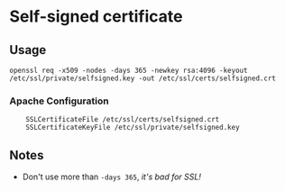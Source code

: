 # Self-signed certificate

## Usage
```
openssl req -x509 -nodes -days 365 -newkey rsa:4096 -keyout /etc/ssl/private/selfsigned.key -out /etc/ssl/certs/selfsigned.crt
```

### Apache Configuration
```
	SSLCertificateFile /etc/ssl/certs/selfsigned.crt
	SSLCertificateKeyFile /etc/ssl/private/selfsigned.key
```
## Notes
- Don't use more than `-days 365`, *it's bad for SSL!*